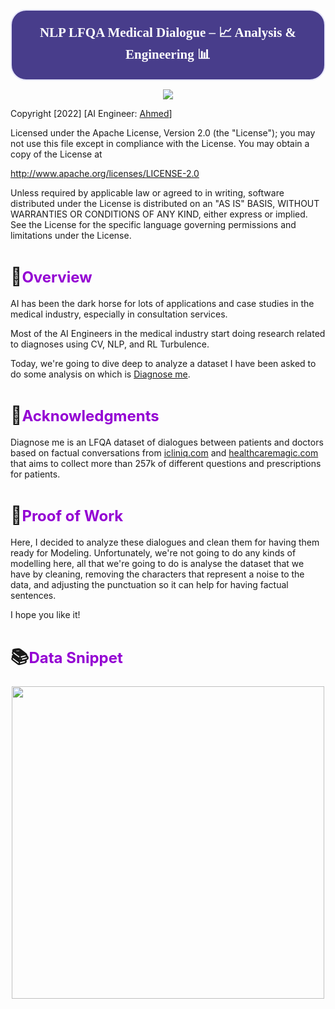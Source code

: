 <h1 style='background:DarkSlateBlue;
          border-radius: 25px;
          padding: 20px;
          color:white;
          font-size:21px;
          border: 2px solid Lavender;
          font-family:cursive;
          text-align:center' align="center"><b>NLP LFQA Medical Dialogue – 📈 Analysis & Engineering 📊</b></h1>

<center>
    <img src='https://i.imgur.com/llC6JEk.jpg'>
</center>

Copyright [2022] [AI Engineer: [Ahmed](https://www.kaggle.com/dsxavier/)]

Licensed under the Apache License, Version 2.0 (the "License");
you may not use this file except in compliance with the License.
You may obtain a copy of the License at

   http://www.apache.org/licenses/LICENSE-2.0

Unless required by applicable law or agreed to in writing, software
distributed under the License is distributed on an "AS IS" BASIS,
WITHOUT WARRANTIES OR CONDITIONS OF ANY KIND, either express or implied.
See the License for the specific language governing permissions and
limitations under the License.

# 📖<font size='5' color='DarkViolet'>Overview</font>

AI has been the dark horse for lots of applications and case studies in the medical industry, especially in consultation services.

Most of the AI Engineers in the medical industry start doing research related to diagnoses using CV, NLP, and RL Turbulence.

Today, we're going to dive deep to analyze a dataset I have been asked to do some analysis on which is [Diagnose me](https://www.kaggle.com/datasets/dsxavier/diagnoise-me).

# 📝<font size='5' color='DarkViolet'>Acknowledgments</font>

Diagnose me is an LFQA dataset of dialogues between patients and doctors based on factual conversations from [icliniq.com](icliniq.com) and [healthcaremagic.com](healthcaremagic.com) that aims to collect more than 257k of different questions and prescriptions for patients.


# 📝<font size='5' color='DarkViolet'>Proof of Work</font>

Here, I decided to analyze these dialogues and clean them for having them ready for Modeling. Unfortunately, we're not going to do any kinds of modelling here, all that we're going to do is analyse the dataset that we have by cleaning, removing the characters that represent a noise to the data, and adjusting the punctuation so it can help for having factual sentences.

I hope you like it!

# 📚<font size='5' color='DarkViolet'>Data Snippet</font>

<p align="center"><img width="500" src='https://i.imgur.com/XikBqRt.png'/></p>
